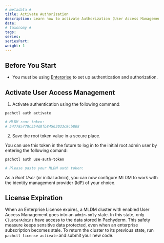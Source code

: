 ```yaml
---
# metadata # 
title: Activate Authorization
description: Learn how to activate Authorization (User Access Management) in Pachyderm.
date: 
# taxonomy #
tags: 
series:
seriesPart:
weight: 1
---
```

## Before You Start 

- You must be using [Enterprise](../../../) to set up authentication and authorization. 

## Activate User Access Management

1. Activate authentication using the following command:

```s
pachctl auth activate 

# MLDM root token:
# 54778a770c554d0fb84563033c9cb808
```
2. Save the root token value in a secure place.

You can use this token in the future to log in to the initial root admin user by entering the following comand: 

```s
pachctl auth use-auth-token

# Please paste your MLDM auth token:
```

As a *Root User* (or initial admin), 
you can now configure MLDM to work with
the identity management provider (IdP) of your choice.

## License Expiration 
When an Enterprise License expires, a
MLDM cluster with enabled User Access Management goes into an
`admin-only` state. In this state, only `ClusterAdmins` have
access to the data stored in Pachyderm. This safety measure keeps sensitive data protected, even when an enterprise subscription becomes stale. To return the cluster to its previous state, run `pachctl license activate` and submit your new code.

